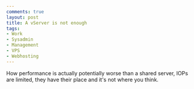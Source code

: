 ```yaml
---
comments: true
layout: post
title: A vServer is not enough
tags:
- Work
- Sysadmin
- Management
- VPS
- Webhosting
---
```


How performance is actually potentially worse than a shared server, IOPs are
limited, they have their place and it's not where you think.
